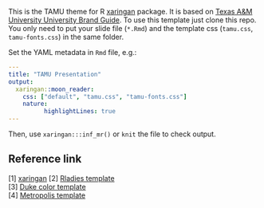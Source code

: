 This is the TAMU theme for R [xaringan](https://github.com/yihui/xaringan) package. It is based on [Texas A&M University University Brand Guide](https://brandguide.tamu.edu/).
To use this template just clone this repo. You only need to put your slide file (`*.Rmd`) and the template css (`tamu.css`, `tamu-fonts.css`) in the same folder.

Set the YAML metadata in `Rmd` file, e.g.:

```yaml
---
title: "TAMU Presentation"
output:
  xaringan::moon_reader:
    css: ["default", "tamu.css", "tamu-fonts.css"]
    nature:
          highlightLines: true
---
```

Then, use `xaringan:::inf_mr()` or `knit` the file to check output.

## Reference link
[1] [xaringan](https://github.com/yihui/xaringan)
[2] [Rladies template](https://alison.rbind.io/slides/rladies-demo-slides.html)  
[3] [Duke color template](https://github.com/libjohn/slide-template-dukeu)  
[4] [Metropolis template](https://github.com/pat-s/xaringan-metropolis)  